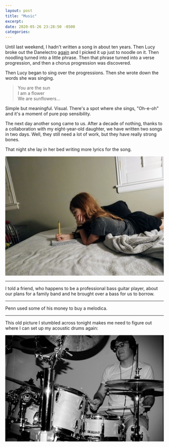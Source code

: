 ```yaml
---
layout: post
title: "Music"
excerpt: 
date: 2020-05-26 23:28:50 -0500
categories: 
---
```


Until last weekend, I hadn't written a song in about ten years. Then Lucy broke out the Danelectro [again](/2020/05/13/guitar/) and I picked it up just to noodle on it. Then noodling turned into a little phrase. Then that phrase turned into a verse progression, and then a chorus progression was discovered. 

Then Lucy began to sing over the progressions. Then she wrote down the words she was singing.

> You are the sun  
> I am a flower  
> We are sunflowers...

Simple but meaningful. Visual. There's a spot where she sings, "Oh-e-oh" and it's a moment of pure pop sensibility. 

The next day another song came to us. After a decade of nothing, thanks to a collaboration with my eight-year-old daughter, we have written two songs in two days. Well, they still need a lot of work, but they have really strong bones.

That night she lay in her bed writing more lyrics for the song.

![](/assets/2020/05/lucy-writing-lyrics.jpg)

---

I told a friend, who happens to be a professional bass guitar player, about our plans for a family band and he brought over a bass for us to borrow.

---

Penn used some of his money to buy a melodica. 

---

This old picture I stumbled across tonight makes me need to figure out where I can set up my acoustic drums again:

![](/assets/2020/05/old-drums.jpg)